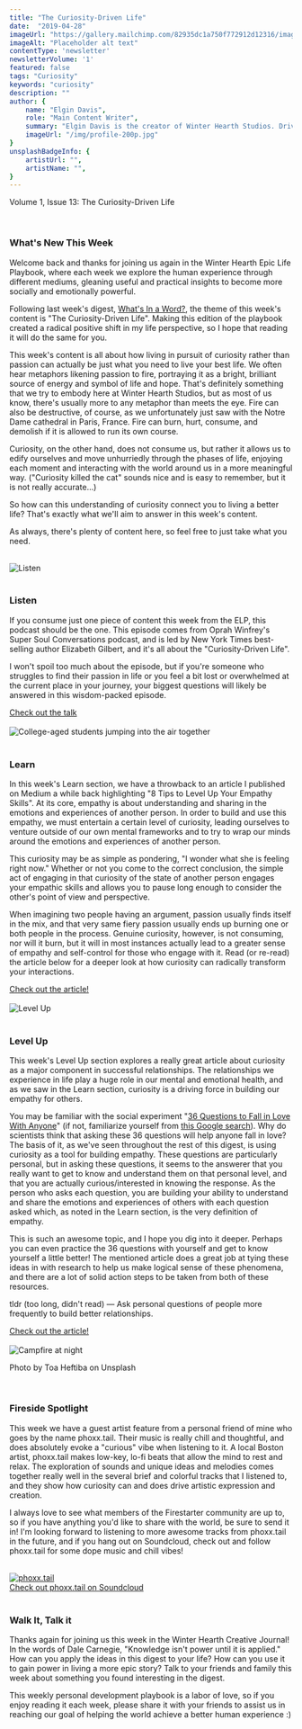 ```yaml
---
title: "The Curiosity-Driven Life"
date:  "2019-04-28"
imageUrl: "https://gallery.mailchimp.com/82935dc1a750f772912d12316/images/0164d703-676a-4bad-97d4-458942a01a35.jpeg"
imageAlt: "Placeholder alt text"
contentType: 'newsletter'
newsletterVolume: '1'
featured: false
tags: "Curiosity"
keywords: "curiosity"
description: ""
author: {
    name: "Elgin Davis",
    role: "Main Content Writer",
    summary: "Elgin Davis is the creator of Winter Hearth Studios. Driven by a passionate spirit and boundless curiosity, Davis' work seeks to explore the depths of humanity and what it might look like to live a hyper-meaningful existence here on earth.",
    imageUrl: "/img/profile-200p.jpg" 
}
unsplashBadgeInfo: {
    artistUrl: "",
    artistName: "",
}
---
```


Volume 1, Issue 13: The Curiosity-Driven Life

<br>

### What's New This Week
Welcome back and thanks for joining us again in the Winter Hearth Epic Life Playbook, where each week we explore the human experience through different mediums, gleaning useful and practical insights to become more socially and emotionally powerful. 

Following last week's digest, [What's In a Word?](/newsletters/volume-1/whats-in-a-word), the theme of this week's content is "The Curiosity-Driven Life".  Making this edition of the playbook created a radical positive shift in my life perspective, so I hope that reading it will do the same for you.

This week's content is all about how living in pursuit of curiosity rather than passion can actually be just what you need to live your best life. We often hear metaphors likening passion to fire, portraying it as a bright, brilliant source of energy and symbol of life and hope. That's definitely something that we try to embody here at Winter Hearth Studios, but as most of us know, there's usually more to any metaphor than meets the eye. Fire can also be destructive, of course, as we unfortunately just saw with the Notre Dame cathedral in Paris, France. Fire can burn, hurt, consume, and demolish if it is allowed to run its own course.

Curiosity, on the other hand, does not consume us, but rather it allows us to edify ourselves and move unhurriedly through the phases of life, enjoying each moment and interacting with the world around us in a more meaningful way. ("Curiosity killed the cat" sounds nice and is easy to remember, but it is not really accurate...)

So how can this understanding of curiosity connect you to living a better life? That's exactly what we'll aim to answer in this week's content.

As always, there's plenty of content here, so feel free to just take what you need.


<br>

<div class='text-center pt-20 pb-20'>
    <img src='https://gallery.mailchimp.com/82935dc1a750f772912d12316/images/5bf332dd-ba71-422b-b1fa-dd4d7631b6a9.jpg' alt='Listen'>
</div>

<br>

### Listen
 
If you consume just one piece of content this week from the ELP, this podcast should be the one. This episode comes from Oprah Winfrey's Super Soul Conversations podcast, and is led by New York Times best-selling author Elizabeth Gilbert, and it's all about the "Curiosity-Driven Life".

I won't spoil too much about the episode, but if you're someone who struggles to find their passion in life or you feel a bit lost or overwhelmed at the current place in your journey, your biggest questions will likely be answered in this wisdom-packed episode.

<div class='text-center pt-20 pb-20'>
    <a rel='noopener noreferrer' class='primary-btn' href='https://castbox.fm/episode/Elizabeth-Gilbert%3A-The-Curiosity-Driven-Life-id1347950-id147602962?country=us'> Check out the talk</a>
</div>


<br>
<div class='text-center pt-20 pb-20'>
    <img src='https://gallery.mailchimp.com/82935dc1a750f772912d12316/images/0164d703-676a-4bad-97d4-458942a01a35.jpeg' alt='College-aged students jumping into the air together'>
</div>

<br>

### Learn
 
In this week's Learn section, we have a throwback to an article I published on Medium a while back highlighting "8 Tips to Level Up Your Empathy Skills". At its core, empathy is about understanding and sharing in the emotions and experiences of another person. In order to build and use this empathy, we must entertain a certain level of curiosity, leading ourselves to venture outside of our own mental frameworks and to try to wrap our minds around the emotions and experiences of another person.

This curiosity may be as simple as pondering, "I wonder what she is feeling right now." Whether or not you come to the correct conclusion, the simple act of engaging in that curiosity of the state of another person engages your empathic skills and allows you to pause long enough to consider the other's point of view and perspective.

When imagining two people having an argument, passion usually finds itself in the mix, and that very same fiery passion usually ends up burning one or both people in the process. Genuine curiosity, however, is not consuming, nor will it burn, but it will in most instances actually lead to a greater sense of empathy and self-control for those who engage with it. Read (or re-read) the article below for a deeper look at how curiosity can radically transform your interactions.

<div class='text-center pt-20 pb-20'>
    <a rel='noopener noreferrer' class='primary-btn' href='https://medium.com/@elgindavis9/8-tips-to-level-upyour-empathy-skills-86ed0bc24790?source=friends_link&sk=e8d98c16041603986f55afdd99f542ee'> Check out the article!</a>
</div>

<br>
<div class='text-center pt-20 pb-20'>
    <img src='https://gallery.mailchimp.com/82935dc1a750f772912d12316/images/70851790-9a7c-4f5b-834d-7207335fe488.gif' alt='Level Up'>
</div>

<br>

### Level Up

This week's Level Up section explores a really great article about curiosity as a major component in successful relationships. The relationships we experience in life play a huge role in our mental and emotional health, and as we saw in the Learn section, curiosity is a driving force in building our empathy for others.

You may be familiar with the social experiment "[36 Questions to Fall in Love With Anyone](http://36questionsinlove.com/)" (if not, familiarize yourself from [this Google search](https://www.google.com/search?q=36+questions+to+fall+in+love&rlz=1C5AVSZ_enUS657US657&oq=36+q&aqs=chrome.2.69i57j0l5.2378j0j4&sourceid=chrome&ie=UTF-8)). Why do scientists think that asking these 36 questions will help anyone fall in love? The basis of it, as we've seen throughout the rest of this digest, is using curiosity as a tool for building empathy. These questions are particularly personal, but in asking these questions, it seems to the answerer that you really want to get to know and understand them on that personal level, and that you are actually curious/interested in knowing the response. As the person who asks each question, you are building your ability to understand and share the emotions and experiences of others with each question asked which, as noted in the Learn section, is the very definition of empathy.

This is such an awesome topic, and I hope you dig into it deeper. Perhaps you can even practice the 36 questions with yourself and get to know yourself a little better! The mentioned article does a great job at tying these ideas in with research to help us make logical sense of these phenomena, and there are a lot of solid action steps to be taken from both of these resources.

tldr (too long, didn't read) — Ask personal questions of people more frequently to build better relationships.

<div class='text-center pt-20 pb-20'>
    <a rel='noopener noreferrer' class='primary-btn' href='https://greatergood.berkeley.edu/article/item/why_curious_people_have_better_relationships'> Check out the article!</a>
</div>

<br>

<div class='text-center pt-20 pb-20'>
    <img src='https://gallery.mailchimp.com/82935dc1a750f772912d12316/images/44635994-05b0-4f93-9110-f4c83f8bf9d9.jpg' alt='Campfire at night'>
    <p class="photo-credit"> 
        Photo by Toa Heftiba on Unsplash
    </p>
</div>
<br>

### Fireside Spotlight

This week we have a guest artist feature from a personal friend of mine who goes by the name phoxx.tail. Their music is really chill and thoughtful, and does absolutely evoke a "curious" vibe when listening to it. A local Boston artist, phoxx.tail makes low-key, lo-fi beats that allow the mind to rest and relax. The exploration of sounds and unique ideas and melodies comes together really well in the several brief and colorful tracks that I listened to, and they show how curiosity can and does drive artistic expression and creation.

I always love to see what members of the Firestarter community are up to, so if you have anything you'd like to share with the world, be sure to send it in! I'm looking forward to listening to more awesome tracks from phoxx.tail in the future, and if you hang out on Soundcloud, check out and follow phoxx.tail for some dope music and chill vibes!
 
<br>
<div class='text-center pt-20 pb-20'>
    <a rel='noopener noreferrer' target='_blank' href='https://soundcloud.com/phoxxtail'>
        <img src='https://gallery.mailchimp.com/82935dc1a750f772912d12316/images/0170a64f-eedf-41b9-8a39-a3f7a9243640.jpg' alt='phoxx.tail'>
    </a>
    <br>
    <a class='primary-btn' rel='noopener noreferrer' href='https://soundcloud.com/phoxxtail'>
        Check out phoxx.tail on Soundcloud
    </a>
</div>
<br>

### Walk It, Talk it

Thanks again for joining us this week in the Winter Hearth Creative Journal! In the words of Dale Carnegie, "Knowledge isn't power until it is applied." How can you apply the ideas in this digest to your life? How can you use it to gain power in living a more epic story? Talk to your friends and family this week about something you found interesting in the digest.


This weekly personal development playbook is a labor of love, so if you enjoy reading it each week, please share it with your friends to assist us in reaching our goal of helping the world achieve a better human experience :)


